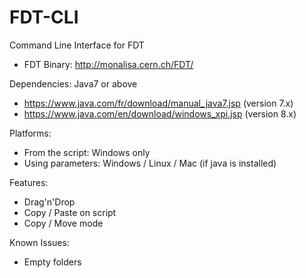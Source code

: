 FDT-CLI
=======

Command Line Interface for FDT
  - FDT Binary: http://monalisa.cern.ch/FDT/

Dependencies: Java7 or above
  - https://www.java.com/fr/download/manual_java7.jsp (version 7.x)
  - https://www.java.com/en/download/windows_xpi.jsp (version 8.x)

Platforms:
  - From the script: Windows only
  - Using parameters: Windows / Linux / Mac (if java is installed)

Features:
  - Drag'n'Drop
  - Copy / Paste on script
  - Copy / Move mode

Known Issues:
  - Empty folders
